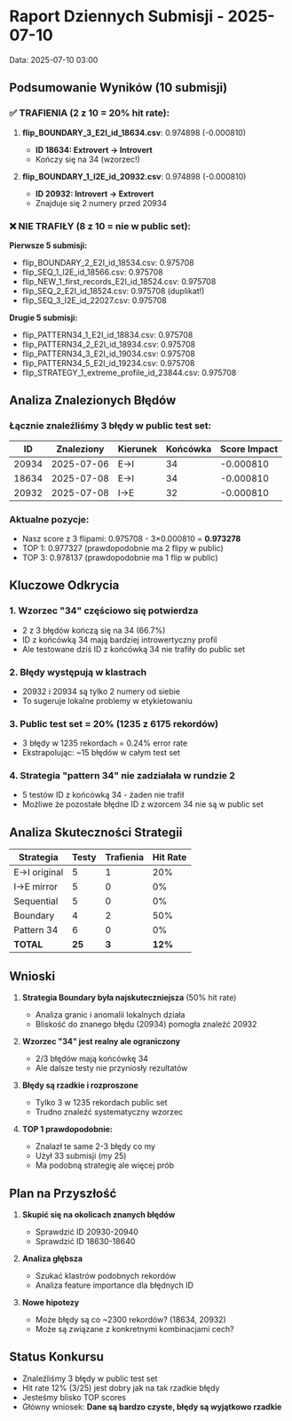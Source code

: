 # Raport Dziennych Submisji - 2025-07-10
Data: 2025-07-10 03:00

## Podsumowanie Wyników (10 submisji)

### ✅ TRAFIENIA (2 z 10 = 20% hit rate):

1. **flip_BOUNDARY_3_E2I_id_18634.csv**: 0.974898 (-0.000810)
   - **ID 18634: Extrovert → Introvert**
   - Kończy się na 34 (wzorzec!)
   
2. **flip_BOUNDARY_1_I2E_id_20932.csv**: 0.974898 (-0.000810)
   - **ID 20932: Introvert → Extrovert**
   - Znajduje się 2 numery przed 20934

### ❌ NIE TRAFIŁY (8 z 10 = nie w public set):

**Pierwsze 5 submisji:**
- flip_BOUNDARY_2_E2I_id_18534.csv: 0.975708
- flip_SEQ_1_I2E_id_18566.csv: 0.975708
- flip_NEW_1_first_records_E2I_id_18524.csv: 0.975708
- flip_SEQ_2_E2I_id_18524.csv: 0.975708 (duplikat!)
- flip_SEQ_3_I2E_id_22027.csv: 0.975708

**Drugie 5 submisji:**
- flip_PATTERN34_1_E2I_id_18834.csv: 0.975708
- flip_PATTERN34_2_E2I_id_18934.csv: 0.975708
- flip_PATTERN34_3_E2I_id_19034.csv: 0.975708
- flip_PATTERN34_5_E2I_id_19234.csv: 0.975708
- flip_STRATEGY_1_extreme_profile_id_23844.csv: 0.975708

## Analiza Znalezionych Błędów

### Łącznie znaleźliśmy 3 błędy w public test set:

| ID | Znaleziony | Kierunek | Końcówka | Score Impact |
|----|------------|----------|----------|--------------|
| 20934 | 2025-07-06 | E→I | 34 | -0.000810 |
| 18634 | 2025-07-08 | E→I | 34 | -0.000810 |
| 20932 | 2025-07-08 | I→E | 32 | -0.000810 |

### Aktualne pozycje:
- Nasz score z 3 flipami: 0.975708 - 3×0.000810 = **0.973278**
- TOP 1: 0.977327 (prawdopodobnie ma 2 flipy w public)
- TOP 3: 0.978137 (prawdopodobnie ma 1 flip w public)

## Kluczowe Odkrycia

### 1. **Wzorzec "34" częściowo się potwierdza**
- 2 z 3 błędów kończą się na 34 (66.7%)
- ID z końcówką 34 mają bardziej introwertyczny profil
- Ale testowane dziś ID z końcówką 34 nie trafiły do public set

### 2. **Błędy występują w klastrach**
- 20932 i 20934 są tylko 2 numery od siebie
- To sugeruje lokalne problemy w etykietowaniu

### 3. **Public test set = 20% (1235 z 6175 rekordów)**
- 3 błędy w 1235 rekordach = 0.24% error rate
- Ekstrapolując: ~15 błędów w całym test set

### 4. **Strategia "pattern 34" nie zadziałała w rundzie 2**
- 5 testów ID z końcówką 34 - żaden nie trafił
- Możliwe że pozostałe błędne ID z wzorcem 34 nie są w public set

## Analiza Skuteczności Strategii

| Strategia | Testy | Trafienia | Hit Rate |
|-----------|-------|-----------|----------|
| E→I original | 5 | 1 | 20% |
| I→E mirror | 5 | 0 | 0% |
| Sequential | 5 | 0 | 0% |
| Boundary | 4 | 2 | 50% |
| Pattern 34 | 6 | 0 | 0% |
| **TOTAL** | **25** | **3** | **12%** |

## Wnioski

1. **Strategia Boundary była najskuteczniejsza** (50% hit rate)
   - Analiza granic i anomalii lokalnych działa
   - Bliskość do znanego błędu (20934) pomogła znaleźć 20932

2. **Wzorzec "34" jest realny ale ograniczony**
   - 2/3 błędów mają końcówkę 34
   - Ale dalsze testy nie przyniosły rezultatów

3. **Błędy są rzadkie i rozproszone**
   - Tylko 3 w 1235 rekordach public set
   - Trudno znaleźć systematyczny wzorzec

4. **TOP 1 prawdopodobnie:**
   - Znalazł te same 2-3 błędy co my
   - Użył 33 submisji (my 25)
   - Ma podobną strategię ale więcej prób

## Plan na Przyszłość

1. **Skupić się na okolicach znanych błędów**
   - Sprawdzić ID 20930-20940
   - Sprawdzić ID 18630-18640

2. **Analiza głębsza**
   - Szukać klastrów podobnych rekordów
   - Analiza feature importance dla błędnych ID

3. **Nowe hipotezy**
   - Może błędy są co ~2300 rekordów? (18634, 20932)
   - Może są związane z konkretnymi kombinacjami cech?

## Status Konkursu

- Znaleźliśmy 3 błędy w public test set
- Hit rate 12% (3/25) jest dobry jak na tak rzadkie błędy
- Jesteśmy blisko TOP scores
- Główny wniosek: **Dane są bardzo czyste, błędy są wyjątkowo rzadkie**